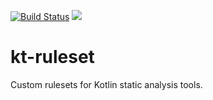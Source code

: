 [![Build Status](https://travis-ci.org/smyachenkov/kt-ruleset.svg?branch=master)](https://travis-ci.org/smyachenkov/kt-ruleset) [![](https://jitpack.io/v/smyachenkov/kt-ruleset.svg)](https://jitpack.io/#smyachenkov/kt-ruleset)

# kt-ruleset

Custom rulesets for Kotlin static analysis tools.

